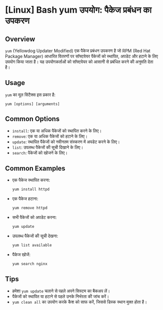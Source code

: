 # [Linux] Bash yum उपयोग: पैकेज प्रबंधन का उपकरण

## Overview
`yum` (Yellowdog Updater Modified) एक पैकेज प्रबंधन उपकरण है जो RPM (Red Hat Package Manager) आधारित वितरणों पर सॉफ्टवेयर पैकेजों को स्थापित, अपडेट और हटाने के लिए उपयोग किया जाता है। यह उपयोगकर्ताओं को सॉफ्टवेयर को आसानी से प्रबंधित करने की अनुमति देता है।

## Usage
`yum` का मूल सिंटैक्स इस प्रकार है:
```
yum [options] [arguments]
```

## Common Options
- `install`: एक या अधिक पैकेजों को स्थापित करने के लिए।
- `remove`: एक या अधिक पैकेजों को हटाने के लिए।
- `update`: स्थापित पैकेजों को नवीनतम संस्करण में अपडेट करने के लिए।
- `list`: उपलब्ध पैकेजों की सूची दिखाने के लिए।
- `search`: पैकेजों को खोजने के लिए।

## Common Examples
- एक पैकेज स्थापित करना:
  ```bash
  yum install httpd
  ```

- एक पैकेज हटाना:
  ```bash
  yum remove httpd
  ```

- सभी पैकेजों को अपडेट करना:
  ```bash
  yum update
  ```

- उपलब्ध पैकेजों की सूची देखना:
  ```bash
  yum list available
  ```

- पैकेज खोजें:
  ```bash
  yum search nginx
  ```

## Tips
- हमेशा `yum update` चलाने से पहले अपने सिस्टम का बैकअप लें।
- पैकेजों को स्थापित या हटाने से पहले उनके निर्भरता की जांच करें।
- `yum clean all` का उपयोग करके कैश को साफ करें, जिससे डिस्क स्थान मुक्त होता है।